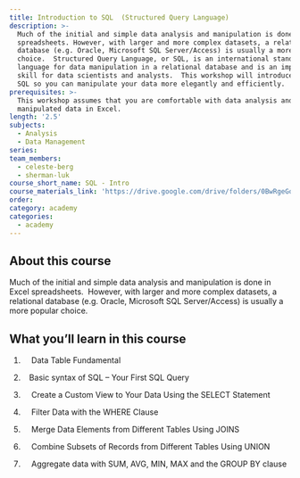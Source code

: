 ```yaml
---
title: Introduction to SQL  (Structured Query Language)
description: >-
  Much of the initial and simple data analysis and manipulation is done in Excel
  spreadsheets. However, with larger and more complex datasets, a relational
  database (e.g. Oracle, Microsoft SQL Server/Access) is usually a more popular
  choice.  Structured Query Language, or SQL, is an international standard
  language for data manipulation in a relational database and is an important
  skill for data scientists and analysts.  This workshop will introduce you to
  SQL so you can manipulate your data more elegantly and efficiently.
prerequisites: >-
  This workshop assumes that you are comfortable with data analysis and has
  manipulated data in Excel.
length: '2.5'
subjects:
  - Analysis
  - Data Management
series:
team_members:
  - celeste-berg
  - sherman-luk
course_short_name: SQL - Intro
course_materials_link: 'https://drive.google.com/drive/folders/0BwRgeGq-b8f9YVFKM0dWQzJKTG8'
order:
category: academy
categories:
  - academy
---
```



## About this course

Much of the initial and simple data analysis and manipulation is done in Excel spreadsheets.  However, with larger and more complex datasets, a relational database (e.g. Oracle, Microsoft SQL Server/Access) is usually a more popular choice.

## What you’ll learn in this course

1)     Data Table Fundamental

2)    Basic syntax of SQL – Your First SQL Query

3)     Create a Custom View to Your Data Using the SELECT Statement

4)     Filter Data with the WHERE Clause

5)     Merge Data Elements from Different Tables Using JOINS

6)     Combine Subsets of Records from Different Tables Using UNION

7)     Aggregate data with SUM, AVG, MIN, MAX and the GROUP BY clause